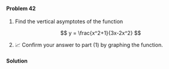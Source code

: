 <div class="alert alert-warning" role="alert">
<h4 class="alert-heading">Problem 42</h4>

1. Find the vertical asymptotes of the function

$$ y = \frac{x^2+1}{3x-2x^2} $$

2. 📈 Confirm your answer to part (1) by graphing the function.

</div>

<div class="alert alert-success" role="alert">
<h4 class="alert-heading">Solution</h4>


</div>
